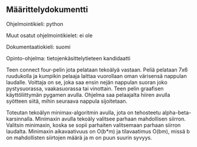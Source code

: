 ## Määrittelydokumentti
Ohjelmointikieli: python

Muut osatut ohjelmointikielet: ei ole

Dokumentaatiokieli: suomi

Opinto-ohjelma: tietojenkäsittelytieteen kandidaatti

Teen connect four-pelin jota pelataan tekoälyä vastaan. Peliä pelataan 7x6 ruudukolla ja kumpikin pelaaja laittaa vuorollaan oman värisensä nappulan laudalle. Voittaja on se, joka saa ensin nejän nappulan suoran joko pystysuorassa, vaakasuorassa tai vinottain. Teen pelin graafisen käyttöliittymän pygamen avulla. Ohjelma saa pelaajalta hiiren avulla syötteen siitä, mihin seuraava nappula sijoitetaan. 

Toteutan tekoälyn minimax-algoritmin avulla, jota on tehosteetu alpha-beta-karsinnalla. Minimaxin avulla tekoäly valitsee parhaan mahdollisen siirron. Valitsin minimaxin, koska se sopii parhaiten valitsemaan parhaan siirron laudalta. Minimaxin aikavaativuus on O(b*m) ja tilavaatimus O(bm), missä b on mahdollisten siirtojen määrä ja m on puun suurin syvyys.


